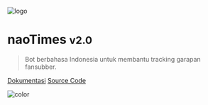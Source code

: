 <!-- _coverpage.md -->

![logo](https://p.n4o.xyz/i/naotimes_ava.png)

# naoTimes <small>v2.0</small>

> Bot berbahasa Indonesia untuk membantu tracking garapan fansubber.

[Dokumentasi](#mulai-dari-sini)
[Source Code](https://github.com/docsifyjs/docsify/)

![color](#282828)